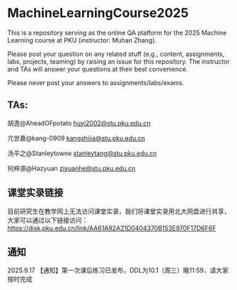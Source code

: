 # MachineLearningCourse2025

This is a repository serving as the online QA platform for the 2025 Machine Learning course at PKU (instructor: Muhan Zhang).

Please post your question on any related stuff (e.g., content, assignments, labs, projects, teaming) by raising an issue for this repository. The instructor and TAs will answer your questions at their best convenience.

Please never post your answers to assignments/labs/exams.

## TAs: 
胡逸@AheadOFpotato huyi2002@stu.pku.edu.cn

亢世嘉@kang-0909 kangshijia@stu.pku.edu.cn

汤平之@Stanleytowne stanleytang@stu.pku.edu.cn

何梓源@Hazyuan ziyuanhe@stu.pku.edu.cn

## 课堂实录链接
目前研究生在教学网上无法访问课堂实录，我们将课堂实录用北大网盘进行共享，大家可以通过以下链接访问：
https://disk.pku.edu.cn/link/AA61A92A21D0404370B153E970F17D6F6F

## 通知
2025.9.17 【通知】第一次课后练习已发布，DDL为10.1（周三）晚11:59，请大家按时完成
